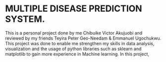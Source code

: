 # MULTIPLE DISEASE PREDICTION SYSTEM.

This is a personal project done by me Chibuike Victor Akujuobi and reviewed by my friends Teyira Peter Geo-Needam & Emmanuel Ugochukwu. This project was done to enable me strengthen my skills in data analysis, visualization and the usage of python libraries such as sklearn and matplotlib to gain more experience in Machine learning.
In this project,
